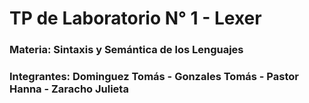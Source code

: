 # TP de Laboratorio N° 1 - Lexer

### Materia: Sintaxis y Semántica de los Lenguajes
### Integrantes: Dominguez Tomás - Gonzales Tomás - Pastor Hanna - Zaracho Julieta